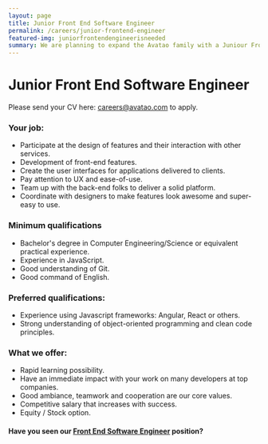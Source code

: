 ```yaml
---
layout: page
title: Junior Front End Software Engineer
permalink: /careers/junior-frontend-engineer
featured-img: juniorfrontendengineerisneeded
summary: We are planning to expand the Avatao family with a Juniour Front End Software Engineer
---
```


# Junior Front End Software Engineer

Please send your CV here: [careers@avatao.com](mailto:careers@avatao.com) to apply.

### Your job:

- Participate at the design of features and their interaction with other services.
- Development of front-end features.
- Create the user interfaces for applications delivered to clients.
- Pay attention to UX and ease-of-use.
- Team up with the back-end folks to deliver a solid platform.
- Coordinate with designers to make features look awesome and super-easy to use.

### Minimum qualifications
- Bachelor's degree in Computer Engineering/Science or equivalent practical experience.
- Experience in JavaScript.
- Good understanding of Git.
- Good command of English.

### Preferred qualifications:
- Experience using Javascript frameworks: Angular, React or others.
- Strong understanding of object-oriented programming and clean code principles.

### What we offer:

- Rapid learning possibility.
- Have an immediate impact with your work on many developers at top companies.
- Good ambiance, teamwork and cooperation are our core values.
- Competitive salary that increases with success.
- Equity / Stock option.

#### Have you seen our [Front End Software Engineer](/careers/frontend-engineer) position? 

